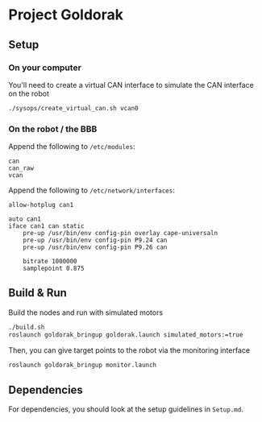 # Project Goldorak

## Setup

### On your computer

You'll need to create a virtual CAN interface to simulate the CAN interface on the robot
```sh
./sysops/create_virtual_can.sh vcan0
```

### On the robot / the BBB

Append the following to `/etc/modules`:

```
can
can_raw
vcan
```

Append the following to `/etc/network/interfaces`:

```
allow-hotplug can1

auto can1
iface can1 can static
	pre-up /usr/bin/env config-pin overlay cape-universaln
	pre-up /usr/bin/env config-pin P9.24 can
	pre-up /usr/bin/env config-pin P9.26 can

    bitrate 1000000
    samplepoint 0.875
```

## Build & Run

Build the nodes and run with simulated motors
```sh
./build.sh
roslaunch goldorak_bringup goldorak.launch simulated_motors:=true
```

Then, you can give target points to the robot via the monitoring interface
```sh
roslaunch goldorak_bringup monitor.launch
```

## Dependencies

For dependencies, you should look at the setup guidelines in `Setup.md`.
